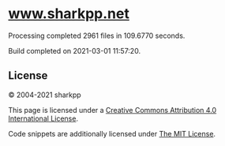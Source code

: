 # www.sharkpp.net

Processing completed 2961 files in 109.6770 seconds.

Build completed on 2021-03-01 11:57:20.

## License

&copy; 2004-2021 sharkpp

This page is licensed under a [Creative Commons Attribution 4.0 International License](http://creativecommons.org/licenses/by/4.0/).

Code snippets are additionally licensed under [The MIT License](http://opensource.org/licenses/MIT).
